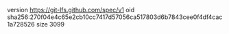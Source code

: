 version https://git-lfs.github.com/spec/v1
oid sha256:270f04e4c65e2cb10cc7417d57056ca517803d6b7843cee0f4df4cac1a728526
size 3099
